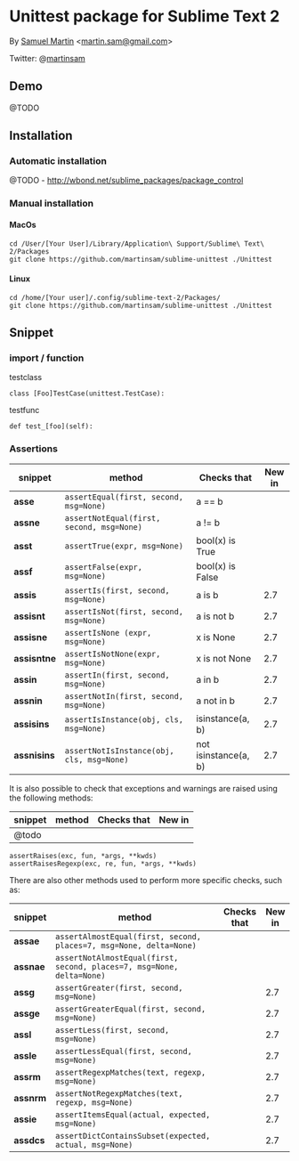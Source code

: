 # Unittest package for Sublime Text 2


By [Samuel Martin](http://blog.creaone.fr) <<martin.sam@gmail.com>>

Twitter: @[martinsam](http://twitter.com/martinsam)

## Demo
 @TODO

## Installation

### Automatic installation 

@TODO - http://wbond.net/sublime_packages/package_control

### Manual installation 

#### MacOs
	cd /User/[Your User]/Library/Application\ Support/Sublime\ Text\ 2/Packages
	git clone https://github.com/martinsam/sublime-unittest ./Unittest

#### Linux
	cd /home/[Your user]/.config/sublime-text-2/Packages/
	git clone https://github.com/martinsam/sublime-unittest ./Unittest


## Snippet

### import / function

testclass

	class [Foo]TestCase(unittest.TestCase):


testfunc

	def test_[foo](self):


### Assertions


snippet      |   method                                     | Checks that         | New in
-------------|----------------------------------------------|---------------------|------------ 
**asse**     |`assertEqual(first, second, msg=None)`        | a == b              |
**assne**    |`assertNotEqual(first, second, msg=None)`     | a != b              |
**asst**     |`assertTrue(expr, msg=None)`                  | bool(x) is True     |
**assf**     |`assertFalse(expr, msg=None)`                 | bool(x) is False    |
**assis**    |`assertIs(first, second, msg=None)`           | a is b              | 2.7
**assisnt**  |`assertIsNot(first, second, msg=None)`        | a is not b          | 2.7
**assisne**  |`assertIsNone (expr, msg=None)`               | x is None           | 2.7
**assisntne**|`assertIsNotNone(expr, msg=None)`             | x is not None       | 2.7
**assin**    |`assertIn(first, second, msg=None)`           | a in b              | 2.7
**assnin**   |`assertNotIn(first, second, msg=None)`        | a not in b          | 2.7
**assisins** |`assertIsInstance(obj, cls, msg=None)`        | isinstance(a, b)    | 2.7
**assnisins**|`assertNotIsInstance(obj, cls, msg=None)`     | not isinstance(a, b)| 2.7


It is also possible to check that exceptions and warnings are raised using the following methods:


snippet      |   method                                     | Checks that         | New in
-------------|----------------------------------------------|---------------------|------------ 
@todo        |||

	assertRaises(exc, fun, *args, **kwds)
	assertRaisesRegexp(exc, re, fun, *args, **kwds)

There are also other methods used to perform more specific checks, such as:

snippet      |   method                                                               | Checks that         | New in
-------------|------------------------------------------------------------------------|---------------------|------------ 
**assae**    | `assertAlmostEqual(first, second, places=7, msg=None, delta=None)`     |                     |
**assnae**   | `assertNotAlmostEqual(first, second, places=7, msg=None, delta=None)`  |                     |
**assg**     | `assertGreater(first, second, msg=None)`                               |                     | 2.7
**assge**    | `assertGreaterEqual(first, second, msg=None)`                          |                     | 2.7
**assl**     | `assertLess(first, second, msg=None)`                                  |                     | 2.7
**assle**    | `assertLessEqual(first, second, msg=None)`                             |                     | 2.7
**assrm**    | `assertRegexpMatches(text, regexp, msg=None)`                          |                     | 2.7
**assnrm**   | `assertNotRegexpMatches(text, regexp, msg=None)`                       |                     | 2.7
**assie**    | `assertItemsEqual(actual, expected, msg=None)`                         |                     | 2.7
**assdcs**   | `assertDictContainsSubset(expected, actual, msg=None)`                 |                     | 2.7
 
